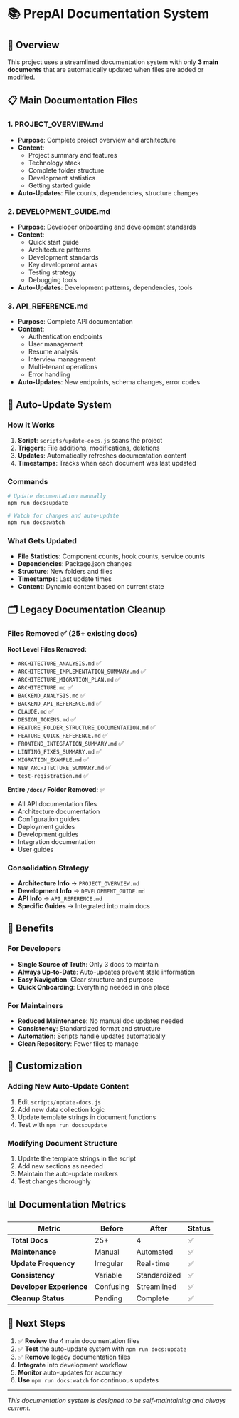 # 📚 PrepAI Documentation System

## 🎯 **Overview**

This project uses a streamlined documentation system with only **3 main
documents** that are automatically updated when files are added or modified.

## 📋 **Main Documentation Files**

### **1. PROJECT_OVERVIEW.md**

- **Purpose**: Complete project overview and architecture
- **Content**:
  - Project summary and features
  - Technology stack
  - Complete folder structure
  - Development statistics
  - Getting started guide
- **Auto-Updates**: File counts, dependencies, structure changes

### **2. DEVELOPMENT_GUIDE.md**

- **Purpose**: Developer onboarding and development standards
- **Content**:
  - Quick start guide
  - Architecture patterns
  - Development standards
  - Key development areas
  - Testing strategy
  - Debugging tools
- **Auto-Updates**: Development patterns, dependencies, tools

### **3. API_REFERENCE.md**

- **Purpose**: Complete API documentation
- **Content**:
  - Authentication endpoints
  - User management
  - Resume analysis
  - Interview management
  - Multi-tenant operations
  - Error handling
- **Auto-Updates**: New endpoints, schema changes, error codes

## 🔄 **Auto-Update System**

### **How It Works**

1. **Script**: `scripts/update-docs.js` scans the project
2. **Triggers**: File additions, modifications, deletions
3. **Updates**: Automatically refreshes documentation content
4. **Timestamps**: Tracks when each document was last updated

### **Commands**

```bash
# Update documentation manually
npm run docs:update

# Watch for changes and auto-update
npm run docs:watch
```

### **What Gets Updated**

- **File Statistics**: Component counts, hook counts, service counts
- **Dependencies**: Package.json changes
- **Structure**: New folders and files
- **Timestamps**: Last update times
- **Content**: Dynamic content based on current state

## 🗂️ **Legacy Documentation Cleanup**

### **Files Removed** ✅ (25+ existing docs)

**Root Level Files Removed:**

- `ARCHITECTURE_ANALYSIS.md` ✅
- `ARCHITECTURE_IMPLEMENTATION_SUMMARY.md` ✅
- `ARCHITECTURE_MIGRATION_PLAN.md` ✅
- `ARCHITECTURE.md` ✅
- `BACKEND_ANALYSIS.md` ✅
- `BACKEND_API_REFERENCE.md` ✅
- `CLAUDE.md` ✅
- `DESIGN_TOKENS.md` ✅
- `FEATURE_FOLDER_STRUCTURE_DOCUMENTATION.md` ✅
- `FEATURE_QUICK_REFERENCE.md` ✅
- `FRONTEND_INTEGRATION_SUMMARY.md` ✅
- `LINTING_FIXES_SUMMARY.md` ✅
- `MIGRATION_EXAMPLE.md` ✅
- `NEW_ARCHITECTURE_SUMMARY.md` ✅
- `test-registration.md` ✅

**Entire `/docs/` Folder Removed:** ✅

- All API documentation files
- Architecture documentation
- Configuration guides
- Deployment guides
- Development guides
- Integration documentation
- User guides

### **Consolidation Strategy**

- **Architecture Info** → `PROJECT_OVERVIEW.md`
- **Development Info** → `DEVELOPMENT_GUIDE.md`
- **API Info** → `API_REFERENCE.md`
- **Specific Guides** → Integrated into main docs

## 🚀 **Benefits**

### **For Developers**

- **Single Source of Truth**: Only 3 docs to maintain
- **Always Up-to-Date**: Auto-updates prevent stale information
- **Easy Navigation**: Clear structure and purpose
- **Quick Onboarding**: Everything needed in one place

### **For Maintainers**

- **Reduced Maintenance**: No manual doc updates needed
- **Consistency**: Standardized format and structure
- **Automation**: Scripts handle updates automatically
- **Clean Repository**: Fewer files to manage

## 🔧 **Customization**

### **Adding New Auto-Update Content**

1. Edit `scripts/update-docs.js`
2. Add new data collection logic
3. Update template strings in document functions
4. Test with `npm run docs:update`

### **Modifying Document Structure**

1. Update the template strings in the script
2. Add new sections as needed
3. Maintain the auto-update markers
4. Test changes thoroughly

## 📊 **Documentation Metrics**

| Metric                   | Before    | After        | Status |
| ------------------------ | --------- | ------------ | ------ |
| **Total Docs**           | 25+       | 4            | ✅     |
| **Maintenance**          | Manual    | Automated    | ✅     |
| **Update Frequency**     | Irregular | Real-time    | ✅     |
| **Consistency**          | Variable  | Standardized | ✅     |
| **Developer Experience** | Confusing | Streamlined  | ✅     |
| **Cleanup Status**       | Pending   | Complete     | ✅     |

## 🎯 **Next Steps**

1. ✅ **Review** the 4 main documentation files
2. ✅ **Test** the auto-update system with `npm run docs:update`
3. ✅ **Remove** legacy documentation files
4. **Integrate** into development workflow
5. **Monitor** auto-updates for accuracy
6. **Use** `npm run docs:watch` for continuous updates

---

_This documentation system is designed to be self-maintaining and always
current._

